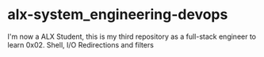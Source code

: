 # alx-system_engineering-devops
I'm now a ALX Student, this is my third repository as a full-stack engineer to learn 0x02. Shell, I/O Redirections and filters
